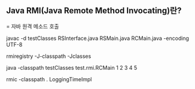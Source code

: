 ## Java RMI(Java Remote Method Invocating)란?

= 자바 원격 메소드 호출





javac -d testClasses RSInterface.java RSMain.java RCMain.java -encoding UTF-8

rmiregistry -J-classpath -Jclasses

java -classpath testClasses test.rmi.RCMain 1 2 3 4 5

rmic -classpath . LoggingTimeImpl
